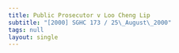 ```yaml
---
title: Public Prosecutor v Loo Cheng Lip
subtitle: "[2000] SGHC 173 / 25\_August\_2000"
tags: null
layout: single
---
```


